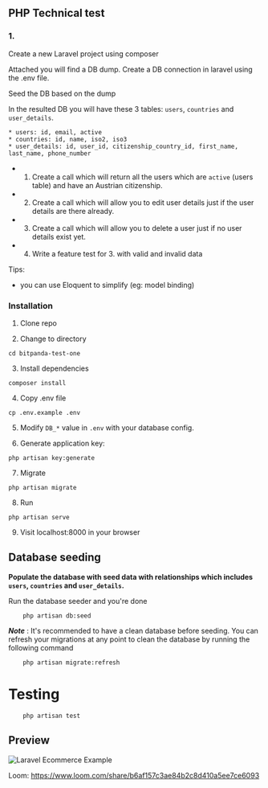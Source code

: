 ## PHP Technical test

### 1.

Create a new Laravel project using composer

Attached you will find a DB dump. Create a DB connection in laravel using the .env file. 

Seed the DB based on the dump

In the resulted DB you will have these 3 tables: `users`, `countries` and `user_details`.
```
* users: id, email, active
* countries: id, name, iso2, iso3 
* user_details: id, user_id, citizenship_country_id, first_name, last_name, phone_number
```

* 1. Create a call which will return all the users which are `active` (users table) and have an Austrian citizenship.
* 2. Create a call which will allow you to edit user details just if the user details are there already.
* 3. Create a call which will allow you to delete a user just if no user details exist yet.
* 4. Write a feature test for 3. with valid and invalid data

Tips:
- you can use Eloquent to simplify (eg: model binding)


### Installation

1. Clone repo

2. Change to directory

````
cd bitpanda-test-one
````   

3. Install dependencies

````
composer install
````

4. Copy .env file

```
cp .env.example .env
```

5. Modify `DB_*` value in `.env` with your database config.

6. Generate application key:

````
php artisan key:generate
````

7. Migrate
````
php artisan migrate
````

8. Run
````
php artisan serve
````

9. Visit localhost:8000 in your browser


## Database seeding

**Populate the database with seed data with relationships which includes `users`, `countries` and `user_details`.**

Run the database seeder and you're done
````
    php artisan db:seed
````
***Note*** : It's recommended to have a clean database before seeding. You can refresh your migrations at any point to clean the database by running the following command
````
    php artisan migrate:refresh
````

# Testing
````
    php artisan test
````

## Preview
![Laravel Ecommerce Example](https://cdn.loom.com/sessions/thumbnails/b6af157c3ae84b2c8d410a5ee7ce6093-with-play.gif)

Loom: https://www.loom.com/share/b6af157c3ae84b2c8d410a5ee7ce6093